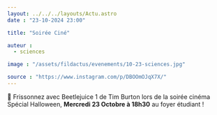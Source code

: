 ```yaml
---
layout: ../../../layouts/Actu.astro
date : "23-10-2024 23:00"

title: "Soirée Ciné"

auteur :
  - sciences

image : "/assets/fildactus/evenements/10-23-sciences.jpg"

source : "https://www.instagram.com/p/DBOOmOJqX7X/"
---
```


🎃 Frissonnez avec Beetlejuice 1 de Tim Burton lors de la soirée cinéma Spécial Halloween, __Mercredi 23 Octobre à 18h30__ au foyer étudiant !